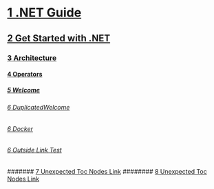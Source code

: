 <!-- Start of .NET Guide -->
# [1 .NET Guide](standard/index.md)
## [2 Get Started with .NET](standard/get-started.md)
### [3 Architecture](standard/microservices-architecture/)
#### [4 Operators](visual-basic/language-reference/error-messages/operator-declaration-must-be-one-of.md)
##### [5 Welcome](welcome.md)
###### [6 DuplicatedWelcome](welcomed.md)
###### [6 Docker](standard/microservices-architecture/container-docker-introduction/docker-defined.md)
###### [6 Outside Link Test](https://msdn.microsoft.com/library/azure/dn873976.aspx)
####### [7 Unexpected Toc Nodes Link](https://msdn.microsoft.com/library/azure/dn873976.aspx)
######## [8 Unexpected Toc Nodes Link](https://msdn.microsoft.com/library/azure/dn873976.aspx)
